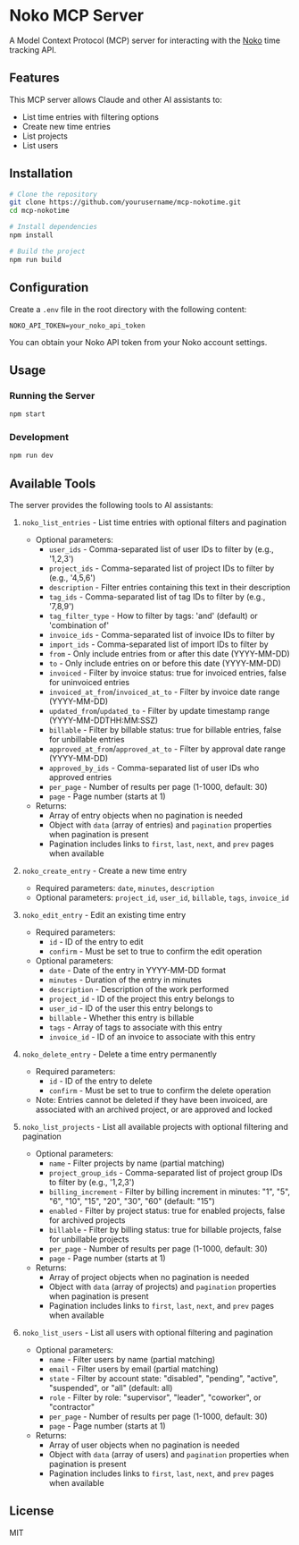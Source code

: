 # Noko MCP Server

A Model Context Protocol (MCP) server for interacting with the [Noko](https://nokotime.com/) time tracking API.

## Features

This MCP server allows Claude and other AI assistants to:

- List time entries with filtering options
- Create new time entries
- List projects
- List users

## Installation

```bash
# Clone the repository
git clone https://github.com/yourusername/mcp-nokotime.git
cd mcp-nokotime

# Install dependencies
npm install

# Build the project
npm run build
```

## Configuration

Create a `.env` file in the root directory with the following content:

```
NOKO_API_TOKEN=your_noko_api_token
```

You can obtain your Noko API token from your Noko account settings.

## Usage

### Running the Server

```bash
npm start
```

### Development

```bash
npm run dev
```

## Available Tools

The server provides the following tools to AI assistants:

1. `noko_list_entries` - List time entries with optional filters and pagination
   - Optional parameters:
     - `user_ids` - Comma-separated list of user IDs to filter by (e.g., '1,2,3')
     - `project_ids` - Comma-separated list of project IDs to filter by (e.g., '4,5,6')
     - `description` - Filter entries containing this text in their description
     - `tag_ids` - Comma-separated list of tag IDs to filter by (e.g., '7,8,9')
     - `tag_filter_type` - How to filter by tags: 'and' (default) or 'combination of'
     - `invoice_ids` - Comma-separated list of invoice IDs to filter by
     - `import_ids` - Comma-separated list of import IDs to filter by
     - `from` - Only include entries from or after this date (YYYY-MM-DD)
     - `to` - Only include entries on or before this date (YYYY-MM-DD)
     - `invoiced` - Filter by invoice status: true for invoiced entries, false for uninvoiced entries
     - `invoiced_at_from`/`invoiced_at_to` - Filter by invoice date range (YYYY-MM-DD)
     - `updated_from`/`updated_to` - Filter by update timestamp range (YYYY-MM-DDTHH:MM:SSZ)
     - `billable` - Filter by billable status: true for billable entries, false for unbillable entries
     - `approved_at_from`/`approved_at_to` - Filter by approval date range (YYYY-MM-DD)
     - `approved_by_ids` - Comma-separated list of user IDs who approved entries
     - `per_page` - Number of results per page (1-1000, default: 30)
     - `page` - Page number (starts at 1)
   - Returns:
     - Array of entry objects when no pagination is needed
     - Object with `data` (array of entries) and `pagination` properties when pagination is present
     - Pagination includes links to `first`, `last`, `next`, and `prev` pages when available

2. `noko_create_entry` - Create a new time entry
   - Required parameters: `date`, `minutes`, `description`
   - Optional parameters: `project_id`, `user_id`, `billable`, `tags`, `invoice_id`

3. `noko_edit_entry` - Edit an existing time entry
   - Required parameters: 
     - `id` - ID of the entry to edit
     - `confirm` - Must be set to true to confirm the edit operation
   - Optional parameters:
     - `date` - Date of the entry in YYYY-MM-DD format
     - `minutes` - Duration of the entry in minutes
     - `description` - Description of the work performed
     - `project_id` - ID of the project this entry belongs to
     - `user_id` - ID of the user this entry belongs to
     - `billable` - Whether this entry is billable
     - `tags` - Array of tags to associate with this entry
     - `invoice_id` - ID of an invoice to associate with this entry

4. `noko_delete_entry` - Delete a time entry permanently
   - Required parameters:
     - `id` - ID of the entry to delete
     - `confirm` - Must be set to true to confirm the delete operation
   - Note: Entries cannot be deleted if they have been invoiced, are associated with an archived project, or are approved and locked

5. `noko_list_projects` - List all available projects with optional filtering and pagination
   - Optional parameters:
     - `name` - Filter projects by name (partial matching)
     - `project_group_ids` - Comma-separated list of project group IDs to filter by (e.g., '1,2,3')
     - `billing_increment` - Filter by billing increment in minutes: "1", "5", "6", "10", "15", "20", "30", "60" (default: "15")
     - `enabled` - Filter by project status: true for enabled projects, false for archived projects
     - `billable` - Filter by billing status: true for billable projects, false for unbillable projects
     - `per_page` - Number of results per page (1-1000, default: 30)
     - `page` - Page number (starts at 1)
   - Returns:
     - Array of project objects when no pagination is needed
     - Object with `data` (array of projects) and `pagination` properties when pagination is present
     - Pagination includes links to `first`, `last`, `next`, and `prev` pages when available

6. `noko_list_users` - List all users with optional filtering and pagination
   - Optional parameters:
     - `name` - Filter users by name (partial matching)
     - `email` - Filter users by email (partial matching)
     - `state` - Filter by account state: "disabled", "pending", "active", "suspended", or "all" (default: all)
     - `role` - Filter by role: "supervisor", "leader", "coworker", or "contractor"
     - `per_page` - Number of results per page (1-1000, default: 30)
     - `page` - Page number (starts at 1)
   - Returns:
     - Array of user objects when no pagination is needed
     - Object with `data` (array of users) and `pagination` properties when pagination is present
     - Pagination includes links to `first`, `last`, `next`, and `prev` pages when available

## License

MIT
